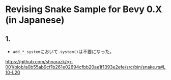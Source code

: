 # Revising Snake Sample for Bevy 0.X (in Japanese)

## 1.

- `add_*_system`において`.system()`は不要になった。

https://github.com/shnarazk/rg-001/blob/a0b55ab9cf1b261e02694cfbb20ae1f1393e2efe/src/bin/snake.rs#L10-L20


